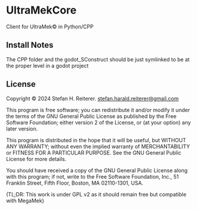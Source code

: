 # UltraMekCore
Client for UltraMek© in Python/CPP

## Install Notes

The CPP folder and the godot_SConstruct should be just symlinked
to be at the proper level in a godot project

## License

Copyright © 2024 Stefan H. Reiterer.
stefan.harald.reiterer@gmail.com 

This program is free software; you can redistribute it and/or
modify it under the terms of the GNU General Public License
as published by the Free Software Foundation; either version 2
of the License, or (at your option) any later version.

This program is distributed in the hope that it will be useful,
but WITHOUT ANY WARRANTY; without even the implied warranty of
MERCHANTABILITY or FITNESS FOR A PARTICULAR PURPOSE.  See the
GNU General Public License for more details.

You should have received a copy of the GNU General Public License
along with this program; if not, write to the Free Software
Foundation, Inc., 51 Franklin Street, Fifth Floor, Boston, MA  02110-1301, USA.

(TL;DR: This work is under GPL v2 as it should remain free but compatible with MegaMek)
